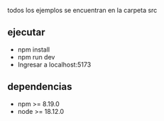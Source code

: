 todos los ejemplos se encuentran en la carpeta src

## ejecutar

+ npm install
+ npm run dev
+ Ingresar a localhost:5173

## dependencias

+ npm >= 8.19.0
+ node >= 18.12.0
